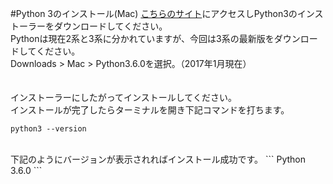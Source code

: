 #Python 3のインストール(Mac)
[こちらのサイト](https://www.python.org/downloads/)にアクセスしPython3のインストーラーをダウンロードしてください。
<br>
Pythonは現在2系と3系に分かれていますが、今回は3系の最新版をダウンロードしてください。
<br>
Downloads > Mac > Python3.6.0を選択。（2017年1月現在）
<br>
<br>
<br>
インストーラーにしたがってインストールしてください。
<br>
インストールが完了したらターミナルを開き下記コマンドを打ちます。
<br>
```
python3 --version
```
<br>
下記のようにバージョンが表示されればインストール成功です。
```
Python 3.6.0
```